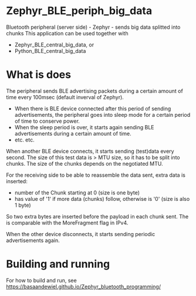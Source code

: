 # Zephyr_BLE_periph_big_data
Bluetooth peripheral (server side) - Zephyr - sends big data splitted into chunks
This application can be used together with
* Zephyr_BLE_central_big_data, or
* Python_BLE_central_big_data

# What is does
The peripheral sends BLE advertising packets during a certain amount of time every 100msec (default inverval of Zephyr).
* When there is BLE device connected after this period of sending advertisements, the peripheral goes into sleep mode for a certain period of time to conserve power.
* When the sleep period is over, it starts again sending BLE advertisements during a certain amount of time.
 * etc. etc.

When another BLE device connects, it starts sending (test)data every second. The size of this test data is > MTU size, so it has to be split into chunks. The size of the chunks depends on the negotiated MTU.

For the receiving side to be able to reassemble the data sent, extra data is inserted: 
* <ChunkNbr> number of the Chunk starting at 0 (size is one byte)
* <MoreDataFollows> has value of '1' if more data (chunks) follow, otherwise is '0' (size is also 1 byte)
  
So two extra bytes are inserted before the payload in each chunk sent.
The <MoreDataFollows> is comparable with the MoreFragment flag in IPv4.

When the other device disconnects, it starts sending periodic advertisements again.
  

# Building and running
For how to build and run, see https://basaandewiel.github.io/Zephyr_bluetooth_programming/
